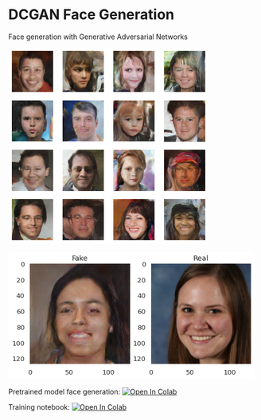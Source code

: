 # DCGAN Face Generation
Face generation with Generative Adversarial Networks

![Fakes example](/figures/fakes_example.png)

![Fake and real face](/figures/fake_and_real.png)

Pretrained model face generation:
[![Open In Colab](https://colab.research.google.com/assets/colab-badge.svg)](https://colab.research.google.com/github/Sankek/DCGAN_FaceGeneration/blob/master/Face_Generation.ipynb)

Training notebook:
[![Open In Colab](https://colab.research.google.com/assets/colab-badge.svg)](https://colab.research.google.com/github/Sankek/DCGAN_FaceGeneration/blob/master/DCGAN_Training.ipynb)

